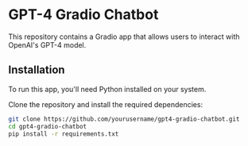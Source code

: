 # GPT-4 Gradio Chatbot

This repository contains a Gradio app that allows users to interact with OpenAI's GPT-4 model.

## Installation

To run this app, you'll need Python installed on your system.

Clone the repository and install the required dependencies:

```bash
git clone https://github.com/yourusername/gpt4-gradio-chatbot.git
cd gpt4-gradio-chatbot
pip install -r requirements.txt
